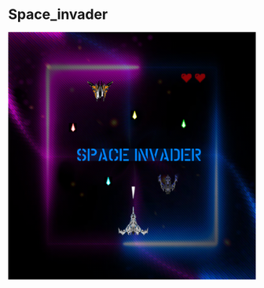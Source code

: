 # Space_invader
![Alt text](https://github.com/IshuSinghSE/portfolio/blob/master/public/images/space-invader.png?raw=true)
